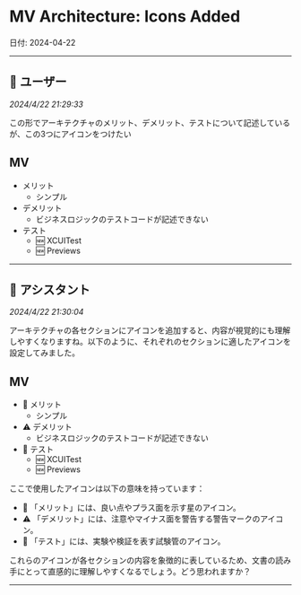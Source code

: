 # MV Architecture: Icons Added

日付: 2024-04-22

---

## 👤 ユーザー
*2024/4/22 21:29:33*

この形でアーキテクチャのメリット、デメリット、テストについて記述しているが、この3つにアイコンをつけたい

## MV

- メリット
  - シンプル
- デメリット
  - ビジネスロジックのテストコードが記述できない
- テスト
  - 🆕 XCUITest
  - 🆕 Previews

---

## 🤖 アシスタント
*2024/4/22 21:30:04*

アーキテクチャの各セクションにアイコンを追加すると、内容が視覚的にも理解しやすくなりますね。以下のように、それぞれのセクションに適したアイコンを設定してみました。

## MV

- 🌟 メリット
  - シンプル
- ⚠️ デメリット
  - ビジネスロジックのテストコードが記述できない
- 🧪 テスト
  - 🆕 XCUITest
  - 🆕 Previews

ここで使用したアイコンは以下の意味を持っています：
- 🌟 「メリット」には、良い点やプラス面を示す星のアイコン。
- ⚠️ 「デメリット」には、注意やマイナス面を警告する警告マークのアイコン。
- 🧪 「テスト」には、実験や検証を表す試験管のアイコン。

これらのアイコンが各セクションの内容を象徴的に表しているため、文書の読み手にとって直感的に理解しやすくなるでしょう。どう思われますか？

---
